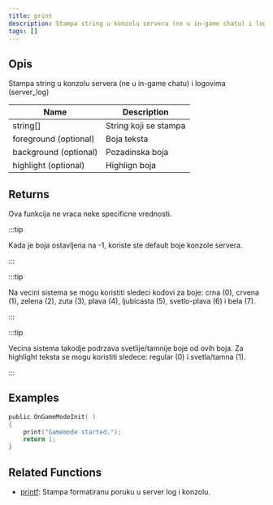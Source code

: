 ```yaml
---
title: print
description: Stampa string u konzolu servera (ne u in-game chatu) i logovima (server_log.
tags: []
---
```


<LowercaseNote />

## Opis

Stampa string u konzolu servera (ne u in-game chatu) i logovima (server_log)

| Name                  | Description           |
| --------------------- | --------------------- |
| string[]              | String koji se stampa |
| foreground (optional) | Boja teksta           |
| background (optional) | Pozadinska boja       |
| highlight (optional)  | Highlign boja         |

## Returns

Ova funkcija ne vraca neke specificne vrednosti.

:::tip

Kada je boja ostavljena na -1, koriste ste default boje konzole servera.

:::

:::tip

Na vecini sistema se mogu koristiti sledeci kodovi za boje: crna (0), crvena (1), zelena (2), zuta (3), plava (4), ljubicasta (5), svetlo-plava (6) i bela (7).

:::

:::tip

Vecina sistema takodje podrzava svetlije/tamnije boje od ovih boja. Za highlight teksta se mogu koristiti sledece: regular (0) i svetla/tamna (1).

:::

## Examples

```c
public OnGameModeInit( )
{
    print("Gamemode started.");
    return 1;
}
```

## Related Functions

- [printf](printf.md): Stampa formatiranu poruku u server log i konzolu.
